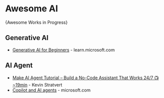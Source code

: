 # Awesome AI
{Awesome Works in Progress}

## Generative AI
* [Generative AI for Beginners](https://learn.microsoft.com/en-us/shows/generative-ai-for-beginners/) - learn.microsoft.com


## AI Agent
* [Make AI Agent Tutorial – Build a No-Code Assistant That Works 24/7 📺 ~19min](https://www.youtube.com/watch?v=wwhFP30uGmE) - Kevin Stratvert
* [Copilot and AI agents](https://www.microsoft.com/en-us/microsoft-copilot/copilot-101/copilot-ai-agents) - microsoft.com
